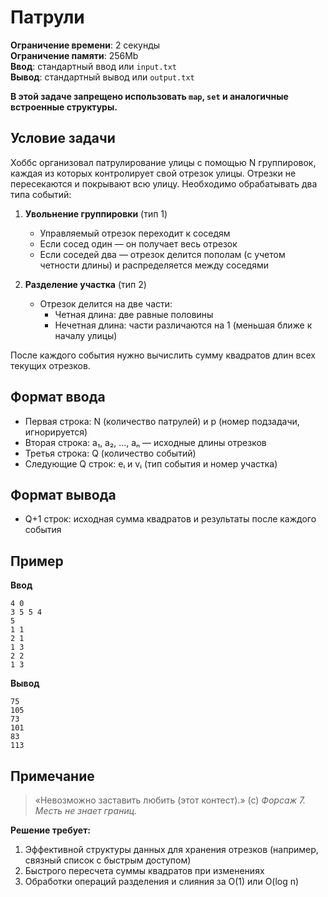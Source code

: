 # Патрули

**Ограничение времени**: 2 секунды  
**Ограничение памяти**: 256Mb  
**Ввод**: стандартный ввод или `input.txt`  
**Вывод**: стандартный вывод или `output.txt`  

**В этой задаче запрещено использовать `map`, `set` и аналогичные встроенные структуры.**

## Условие задачи

Хоббс организовал патрулирование улицы с помощью N группировок, каждая из которых контролирует свой отрезок улицы. Отрезки не пересекаются и покрывают всю улицу. Необходимо обрабатывать два типа событий:

1. **Увольнение группировки** (тип 1)  
   - Управляемый отрезок переходит к соседям
   - Если сосед один — он получает весь отрезок
   - Если соседей два — отрезок делится пополам (с учетом четности длины) и распределяется между соседями

2. **Разделение участка** (тип 2)  
   - Отрезок делится на две части:
     - Четная длина: две равные половины
     - Нечетная длина: части различаются на 1 (меньшая ближе к началу улицы)

После каждого события нужно вычислить сумму квадратов длин всех текущих отрезков.

## Формат ввода
- Первая строка: N (количество патрулей) и p (номер подзадачи, игнорируется)
- Вторая строка: a₁, a₂, ..., aₙ — исходные длины отрезков
- Третья строка: Q (количество событий)
- Следующие Q строк: eᵢ и vᵢ (тип события и номер участка)

## Формат вывода
- Q+1 строк: исходная сумма квадратов и результаты после каждого события

## Пример
**Ввод**  
```
4 0
3 5 5 4
5
1 1
2 1
1 3
2 2
1 3
```

**Вывод**  
```
75
105
73
101
83
113
```

## Примечание
> «Невозможно заставить любить (этот контест).» (с) *Форсаж 7. Месть не знает границ.*

**Решение требует:**
1. Эффективной структуры данных для хранения отрезков (например, связный список с быстрым доступом)
2. Быстрого пересчета суммы квадратов при изменениях
3. Обработки операций разделения и слияния за O(1) или O(log n)